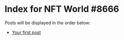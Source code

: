 # Index for NFT World #8666
Posts will be displayed in the order below:

- [Your first post](./001-first.md)

